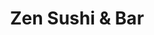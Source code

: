 ---
layout: place
title: Zen Sushi & Bar
permalink: /washington/bellingham/zen-sushi-bar.html
stateAbbr: WA
stateName: Washington
cityName: Bellingham
seo:
  type: restaurant
  links: null
place_id: ChIJd_iErH6khVQRK4kJzi6HJKk
photos:
  - name: >-
      places/ChIJd_iErH6khVQRK4kJzi6HJKk/photos/AeeoHcKmRqArX_dPqXysUGP7mC0pod-P6T1DJE0oZRWPZnZD37WKsljSfSf5o6itp5jY1Tdf-kRBKTBjmp78xpjMyF-YuC06W8i_QdfOrytc4tgKSYvLpBWe8ACTF0X6IoZG-hr5P5zMnYhqJprVH8TmY7N_4uONGVrBNhWyhQrd4cmdEldQyf--i0NxvyRJDm2Mp7qCXe1_nK74HPwYQlOTHUPZ7vs174cdCHGwzaQGSJh5oPKCh2ICLUcVrjIlV5oaJ4wx_gl8COyn1gJ8RuGNatHaarfY6dWhkWJgzZY59VtuZDy5oTubVucMrqWhkVfoM_hx6kcVhKJsD_2dcCq7D8I5BOE4UwC8QY_rCkuLG4CLHeTECcaasOLSu7rcGEGcUDRJyqX5KR3OuMQ4yUxeKQzzEjyVlQetiFkcEaU7soD10Xbp
    widthPx: 4032
    heightPx: 3024
    authorAttributions:
      - displayName: Becky Ellenberger
        uri: https://maps.google.com/maps/contrib/108080377071983872724
        photoUri: >-
          https://lh3.googleusercontent.com/a-/ALV-UjV7eGmVltojg9d3V23Y6WNDwhaWBjNmeBdvFCg_MNPkR1c0cvAVlw=s100-p-k-no-mo
    flagContentUri: >-
      https://www.google.com/local/imagery/report/?cb_client=maps_api_places.places_api&image_key=!1e10!2sCIHM0ogKEICAgIDJh-Tj7wE&hl=en-US
    googleMapsUri: >-
      https://www.google.com/maps/place//data=!3m4!1e2!3m2!1sCIHM0ogKEICAgIDJh-Tj7wE!2e10!4m2!3m1!1s0x5485a47eac84f877:0xa924872ece09892b
  - name: >-
      places/ChIJd_iErH6khVQRK4kJzi6HJKk/photos/AeeoHcJR_Ns7ek-0iz-UcrRpBbZu31V0jWQcpNnYpqjil4awsEFBSU7Dp10buGHV_jOA2aGTZ5mkqFRfnmmqXEAnx7e2MbTdzJl5bnpz8o_7rWUXEqOyH43OU2FtFFeGFFtfufyx1Giir4WPCrMaVNWMc-4NFr8ncn4naFVcF11_cYhfGGY_wfe4TSPkhgN05A7iekqREFlDEHN8-cAXSPZ-sd6tt41S7OpofMKVK5OiYvjam2dS-fc00e-RPgvUZnA76K-AZRLHSUlvdWamTZVh2m6l173GJfrK8MzHpBEj91wjBA17h3c1Pq8K24FvTlHPSkvE9MzeYwNwHWGI92JqXZHN0APz9OVN1B5t7FKELgJy1ahkHmeZb46ogff2c6PcnWOnT9MluimH0E-r_KB2dkFfcuqOillLb2TK5FItxihQCuY8
    widthPx: 2388
    heightPx: 2779
    authorAttributions:
      - displayName: Glenn Smith
        uri: https://maps.google.com/maps/contrib/108227810238575931508
        photoUri: >-
          https://lh3.googleusercontent.com/a-/ALV-UjXPGhl1cna6-uBrft2gy96tDxDQUr0PYxrsbeRNppQ0c5wS7fAl=s100-p-k-no-mo
    flagContentUri: >-
      https://www.google.com/local/imagery/report/?cb_client=maps_api_places.places_api&image_key=!1e10!2sCIHM0ogKEICAgID7td3y1QE&hl=en-US
    googleMapsUri: >-
      https://www.google.com/maps/place//data=!3m4!1e2!3m2!1sCIHM0ogKEICAgID7td3y1QE!2e10!4m2!3m1!1s0x5485a47eac84f877:0xa924872ece09892b
  - name: >-
      places/ChIJd_iErH6khVQRK4kJzi6HJKk/photos/AeeoHcLJzDAtyMJs2ybzwZ3Kmy4OX91imkb-QPaUAuX3IEGbBwFoIyWBnwJh1tEa5ngY2wHy-oSd5724yJDACkLpR8qvlgYpu-btSD8OnqnHCnstWuQTDEru66ZSkBUrLTnTa4efDFSRJEY-xuzQYQScAUjDZ49SQxbvjwmQCNkme7zINRnWgjHmCKJMZE03zy2Gn_FT9upqida5-lsBduRTvQcvETmroFvXBstbTE-he1Magbe0yDLsiDihKVaoIbrhibJ5sMPIXlxvk6aksZtUAxHYYogDnRGzuWME87NDoEyekT2cL9rpzSQtv80_sjvm_fNlurYy8_hnWRLmFnrQg61bRuSt7xQzZzI-nj46QB7Zj-8do6seASI2dxWn11FI752c364oR5a_zGYDxuCcNYmEk9tWfEy9mfFo_2PcDX7wmWRw
    widthPx: 3120
    heightPx: 4160
    authorAttributions:
      - displayName: Rebecca Ortega
        uri: https://maps.google.com/maps/contrib/100205278923107650777
        photoUri: >-
          https://lh3.googleusercontent.com/a-/ALV-UjUHtbmrpaFowbCscw_JdzV8a6SedK-uX0FK4afK0ArYmHFiyPQ=s100-p-k-no-mo
    flagContentUri: >-
      https://www.google.com/local/imagery/report/?cb_client=maps_api_places.places_api&image_key=!1e10!2sCIHM0ogKEICAgIDR8vn1xwE&hl=en-US
    googleMapsUri: >-
      https://www.google.com/maps/place//data=!3m4!1e2!3m2!1sCIHM0ogKEICAgIDR8vn1xwE!2e10!4m2!3m1!1s0x5485a47eac84f877:0xa924872ece09892b
  - name: >-
      places/ChIJd_iErH6khVQRK4kJzi6HJKk/photos/AeeoHcKqeNvvxsSOPTdCnXGQdKEHz8hs77fFjydX-4jVfV2ZqV1U9IPkU17DD8zwGFe0ngxVfAxAaKHtMpo_DMIyBTs4bpbqY3lTudl7r2qQ2w9pvExQ3gj6V4HMETi1P79VPUAfdGvW0ernsmqSRx1z6V0yk5RAtWFFxzXcWvwfX617QjdGx0tgy_qZgc_5yjQOX8Uk0c6VP8YaTugA_sUvca-_xypU-U9tchv_XQG8_Eq0gCmKYi4bgXTBLjHVrCBRAwAaRoVzJw27e_bEnmTe1014AgJt-O6af6uEFIdwsoOljQYrfvcuns_msoLls59yT43MRyDysHzxH_VQAQx040MgFS4M0MdVytO07s7xC2iV_WWABBcBOFTIYThIMyt2WqWPQKwoFCoZ9yAZoeMcq3k5WoRCXGgGUJMtb1cO6OE
    widthPx: 3264
    heightPx: 2448
    authorAttributions:
      - displayName: Rayzell Simpson
        uri: https://maps.google.com/maps/contrib/100034552928685623869
        photoUri: >-
          https://lh3.googleusercontent.com/a-/ALV-UjUYGtsFofXz1IvRJiIkjjZKYW_krKT9f6GfPb-7g7X2L0ilWvv0sg=s100-p-k-no-mo
    flagContentUri: >-
      https://www.google.com/local/imagery/report/?cb_client=maps_api_places.places_api&image_key=!1e10!2sCIHM0ogKEICAgIDCpt2yEQ&hl=en-US
    googleMapsUri: >-
      https://www.google.com/maps/place//data=!3m4!1e2!3m2!1sCIHM0ogKEICAgIDCpt2yEQ!2e10!4m2!3m1!1s0x5485a47eac84f877:0xa924872ece09892b
  - name: >-
      places/ChIJd_iErH6khVQRK4kJzi6HJKk/photos/AeeoHcIJtK__xj6pmu0d0rku68b6e99qSqzf2sjVu0jnDLOj8bxJM27MnJPu6S50NVp2nQuJOU9syOYgTZADhd1G8odbkEJiSm5fPL-FlNUF9kLKlfQJTwHeCzQSPK5DdcCg66How9rDRqm5PdSkFroBDbhjdkt-2oO3DrXF3wZSMqIPMG4_CsXwKcVSvUV30GjSbNzz5Ctbhrt2A4MRAne2CB3J9Lb-mHhJuxmI86ec69KWANBRjOF1KGHcZyEiVBu0_zVUTz-qPbMFsTco7dEc2huireJcauMWQU7DxktDWy7N3jxn1KdqF1Uu1WHuFLQ57aT_6xIVfRtqqp2o0_D3H_LqhRvx8XYeENCKljramTAvOV6Lk8uYEJF1WtgM-6JQIUW0nXVpHTGOWYGb-sPkS9aVFhbK0COvQeRMaM9wfohQz_y_
    widthPx: 4080
    heightPx: 3072
    authorAttributions:
      - displayName: Schin Haakenson
        uri: https://maps.google.com/maps/contrib/115818773381987885086
        photoUri: >-
          https://lh3.googleusercontent.com/a-/ALV-UjWqEs8LAnLdrvmKghBoOMPfJobMkHqtwVVmEyFE04plxpsk8yRu=s100-p-k-no-mo
    flagContentUri: >-
      https://www.google.com/local/imagery/report/?cb_client=maps_api_places.places_api&image_key=!1e10!2sCIHM0ogKEICAgICb1-fWgAE&hl=en-US
    googleMapsUri: >-
      https://www.google.com/maps/place//data=!3m4!1e2!3m2!1sCIHM0ogKEICAgICb1-fWgAE!2e10!4m2!3m1!1s0x5485a47eac84f877:0xa924872ece09892b
  - name: >-
      places/ChIJd_iErH6khVQRK4kJzi6HJKk/photos/AeeoHcI53PiJQJFRsmp_T8FO4hPlMYS1jTQKtjWsOe-f8ggWlmPYKul2SIBHuyx0PG6MEmBgJWiMxUvsDshd00El1fQtX33j6EMYfN16WKvWsE3fGwNISj4Z_uFA2L30osNoxQzcWr_nZ5kkJmEaR1I7liCJ-LAIGpd6b_IhjVmhcDVBr0eABkmuXmMw8ySpjOV31pkszDgK3-BAnlsFi4G-eKsrkvsxxOmMs9Iay0uHLm-Xs32DYCvt0F699p4FVVLpJFWVXY0VlPr8Cp1e4rXjk9wCdFt5DDuiBDn9iF-Tv7o_R2c6zKVSVOxSr5NwlGlWaRvWUwdjLVJkZ-qhl5qM8u2Lv1PqBGDNgv9AaAkSVTkAJk3TWaRys3u4gmHdcsaaYpxXzl_TQ73FkBnB5muFF1bSCoPK1E4rBGj5acDhBeBw0MQR
    widthPx: 3853
    heightPx: 2857
    authorAttributions:
      - displayName: Kent H
        uri: https://maps.google.com/maps/contrib/107362352909683315358
        photoUri: >-
          https://lh3.googleusercontent.com/a-/ALV-UjWpoC75PKhhib31MOStO1L0KrzRUZqnNRrU8Yj-US6CUhM3sHbb=s100-p-k-no-mo
    flagContentUri: >-
      https://www.google.com/local/imagery/report/?cb_client=maps_api_places.places_api&image_key=!1e10!2sCIHM0ogKEICAgICqnMSItQE&hl=en-US
    googleMapsUri: >-
      https://www.google.com/maps/place//data=!3m4!1e2!3m2!1sCIHM0ogKEICAgICqnMSItQE!2e10!4m2!3m1!1s0x5485a47eac84f877:0xa924872ece09892b
  - name: >-
      places/ChIJd_iErH6khVQRK4kJzi6HJKk/photos/AeeoHcIUHdy4jlqlB7r2Qay0IDACmt0Mj7c-ymzkdCJpffQE2hpU1boXpiOw2rY4Na6PHLLFs7ybqkOl86rqWtNT0tYHy507AiFy9ljAa2z3ZIctsIOiRDHKg-uQPtFA4fe6i5uQq_C05DFtawc_ndy0qNJ6HXc_UZdKTAgDR931iWF46zRx8v9UlbN3Riqr0Dy5wZnVw3BEleOxtNDswOsGCSdmin_q8ulakbHJO9Z-Hn5ygvLYZWKwnlvrug6jFQjxAUOMXjcAMi37AZSfDDFAbXuKhvtSWLrU0BbmP2fVFiGnRxsU1-O6IVV2yPgzJ6GQ7QCxrp7RXb3sT-x2p1ma86OIxHT5F4CCkiw5PlNTJN1pffevH00TpY-thKxhnLc5BpxOY66IcVVaK9H25YL1BlziCA5Ro_TiQIyyCThSQBrUhiJ7
    widthPx: 3024
    heightPx: 4032
    authorAttributions:
      - displayName: Crystal Witteveen
        uri: https://maps.google.com/maps/contrib/107244652400725296305
        photoUri: >-
          https://lh3.googleusercontent.com/a-/ALV-UjUGJI1n9K1r3WSOniDV-arcguJhYWE4cw7rWd_lIDYNQz2hzX8=s100-p-k-no-mo
    flagContentUri: >-
      https://www.google.com/local/imagery/report/?cb_client=maps_api_places.places_api&image_key=!1e10!2sCIHM0ogKEICAgIDptNP1mAE&hl=en-US
    googleMapsUri: >-
      https://www.google.com/maps/place//data=!3m4!1e2!3m2!1sCIHM0ogKEICAgIDptNP1mAE!2e10!4m2!3m1!1s0x5485a47eac84f877:0xa924872ece09892b
  - name: >-
      places/ChIJd_iErH6khVQRK4kJzi6HJKk/photos/AeeoHcJDFpy9hSfNE1i3Dnbf97i_SNfTTL-xN_WH00tAoWmmq5Zuw-OzsSZW-Oa6CdKpuiDBPAU6MYJHLyGJdtyDMSlRyCFSqIz6Te-kC1-1cWrg89HqikoU8mkaGBfOKM6OzL53c8BeXvJ508mVCXMzCYxMChUdUKJkhJjQWFtqdLO_2fCWgdgHuUW1Rw4GA9Po_GPFcpCWAHbjhzL7duYknBP7MUThwifx0QUeVswr77X5ws1WvipOXmrUlckyDOTrfJKUzJ_RJ67iq6vve0nZtQVUhopxoWqOrAdHjMikz99VYk_kwLQVl5pNNUUvxXyjjgrrMbzcV0bK9c-Fo2NNvp2RhCrh6LSNfaCzyJNYIeYRXwQF8UFpN3HSTRDyTcpXkfhDwkIaQ-4GcpYkwjpnpi1zLdWwkOhoOkUfhkgWp3Z5g-Mk
    widthPx: 4032
    heightPx: 3024
    authorAttributions:
      - displayName: Becky Ellenberger
        uri: https://maps.google.com/maps/contrib/108080377071983872724
        photoUri: >-
          https://lh3.googleusercontent.com/a-/ALV-UjV7eGmVltojg9d3V23Y6WNDwhaWBjNmeBdvFCg_MNPkR1c0cvAVlw=s100-p-k-no-mo
    flagContentUri: >-
      https://www.google.com/local/imagery/report/?cb_client=maps_api_places.places_api&image_key=!1e10!2sCIHM0ogKEICAgIDJh-TV6wE&hl=en-US
    googleMapsUri: >-
      https://www.google.com/maps/place//data=!3m4!1e2!3m2!1sCIHM0ogKEICAgIDJh-TV6wE!2e10!4m2!3m1!1s0x5485a47eac84f877:0xa924872ece09892b
  - name: >-
      places/ChIJd_iErH6khVQRK4kJzi6HJKk/photos/AeeoHcKOA-PbqyG9i-AnXSxR_AJOgkiw1y_xu6uFTp6yVq9PhH02kxeiN_PbR979d5WjW9CcDvm06OWMq845YSFc_wtYdwK_ckZjQhvkExTTTJEL4a7rY7zPeEePyGpTCKmcEs03e2X0fg5OKyZJXOfkG1NA2QeKqIx0HKLaYTzhw0RzRu0Y84V_9KtyQBom_oXa-iT4wc__EOQmVEMRYmZrFYJtT4gQF6bdSXUnGvkPw0iWm5L5F0O4zLqZT9u-AUAVmLRkb_f0KDEVo-EPzTYalJ3GewGEr9LVso-b4AFMPkIWD0XDYm8CPY23GnTIHIkVGkee0rfr3Y8GbnvtVOmYA_1MFdmSPYFNC_x8zyXYxUJSGcMXCtSmPKk08lXYNGE7T8wb3oyRkHGMF1Y6W_PzyQUwO_LPQloKTYWsuTc7ADhIXFbM
    widthPx: 1816
    heightPx: 4032
    authorAttributions:
      - displayName: Marco Mass
        uri: https://maps.google.com/maps/contrib/102621340024008449421
        photoUri: >-
          https://lh3.googleusercontent.com/a-/ALV-UjUsC6hXWqT7kuj86c7kOjNFTFRKmPbyTlV1qH2njN6JlVl-nZY=s100-p-k-no-mo
    flagContentUri: >-
      https://www.google.com/local/imagery/report/?cb_client=maps_api_places.places_api&image_key=!1e10!2sCIHM0ogKEICAgIDJ99n4gQE&hl=en-US
    googleMapsUri: >-
      https://www.google.com/maps/place//data=!3m4!1e2!3m2!1sCIHM0ogKEICAgIDJ99n4gQE!2e10!4m2!3m1!1s0x5485a47eac84f877:0xa924872ece09892b
  - name: >-
      places/ChIJd_iErH6khVQRK4kJzi6HJKk/photos/AeeoHcI5m8XJtUvpW5Pb-LTioWn2UWlIcmdE020TgSp7tWrnbczsvw37AtNSSP-HUnbTRrGqK2YQJ715q8-bjeqxh1Cc9tlNnasUpwOaJErPprkPwfUg32elzuVvZ0wXUKVSxyUiwor62j6CuYzhHadLXIKbJ9CNt-6uZES51VgC4Re8XqFBpP18Ij_6RfP0lhWFEkfJfBAt_oqo2QvLOEjhuLjv5h8xPDOS-VcMVn3nsjAMRduyE3ttQaa2-z4cGSUVWfCjyLA8uIGoS_-LE_k7jJIqfplgdz-tKTrx_aOfY7SmzDhI6DUFj0Bevl9nIEddLIoa3-dipeRmkhk_MhnpaZgfTyE9yfvX4JopyRdM3egArMkb5RKPFGAk99x2psa5OSDB9F8-1-WfsbjlbB6cC_8Mx1MlDvpUbJOksAi-_lzKZA
    widthPx: 2173
    heightPx: 2339
    authorAttributions:
      - displayName: Jana Zaki
        uri: https://maps.google.com/maps/contrib/101443299154218499549
        photoUri: >-
          https://lh3.googleusercontent.com/a/ACg8ocIbHYR_4e53hZokLAs5nDSnhY7qGviLBejjfvROrPXAmTCEpUar=s100-p-k-no-mo
    flagContentUri: >-
      https://www.google.com/local/imagery/report/?cb_client=maps_api_places.places_api&image_key=!1e10!2sCIHM0ogKEICAgIC1zsHtTQ&hl=en-US
    googleMapsUri: >-
      https://www.google.com/maps/place//data=!3m4!1e2!3m2!1sCIHM0ogKEICAgIC1zsHtTQ!2e10!4m2!3m1!1s0x5485a47eac84f877:0xa924872ece09892b
address: 3001 Cinema Pl, Bellingham, WA 98226, USA
street: 3001 Cinema Pl
city: Bellingham
state: WA
zip: '98226'
country: USA
neighborhood: Barkley
latitude: '48.770036'
longitude: '-122.449097'
accessibility_options:
  wheelchairAccessibleParking: true
  wheelchairAccessibleEntrance: true
  wheelchairAccessibleRestroom: true
  wheelchairAccessibleSeating: true
business_status: OPERATIONAL
name: Zen Sushi & Bar
google_maps_links:
  directionsUri: >-
    https://www.google.com/maps/dir//''/data=!4m7!4m6!1m1!4e2!1m2!1m1!1s0x5485a47eac84f877:0xa924872ece09892b!3e0
  placeUri: https://maps.google.com/?cid=12188015126666381611
  writeAReviewUri: >-
    https://www.google.com/maps/place//data=!4m3!3m2!1s0x5485a47eac84f877:0xa924872ece09892b!12e1
  reviewsUri: >-
    https://www.google.com/maps/place//data=!4m4!3m3!1s0x5485a47eac84f877:0xa924872ece09892b!9m1!1b1
  photosUri: >-
    https://www.google.com/maps/place//data=!4m3!3m2!1s0x5485a47eac84f877:0xa924872ece09892b!10e5
primary_type: Sushi Restaurant
opening_hours:
  regular: null
  current: null
secondary_opening_hours:
  regular:
    weekdayDescriptions: null
    type: null
  current:
    weekdayDescriptions: null
    type: null
phone: null
price_level: null
price_range: null
rating: null
rating_count: 0
website: null
description: >-
  Discover Zen Sushi & Bar in Bellingham, WA$$$Zen Sushi & Bar in Bellingham,
  WA, stands out as a vibrant spot for enjoying fresh sushi and creative
  Japanese-inspired dishes. This trendy restaurant features a unique conveyor
  belt system that delivers an array of flavorful rolls and small plates right
  to your table, making it a fun and efficient dining experience. With options
  like happy-hour specials, it caters to those seeking affordable yet
  high-quality meals in a lively atmosphere. The place emphasizes accessibility,
  ensuring a welcoming environment for all guests, which adds to its appeal as a
  go-to destination for sushi enthusiasts. Whether you're exploring local sushi
  options or looking for a casual night out, this spot combines modern flair
  with delicious flavors that keep diners coming back.
generative_summary: >-
  Discover Zen Sushi & Bar in Bellingham, WA$$$Zen Sushi & Bar in Bellingham,
  WA, stands out as a vibrant spot for enjoying fresh sushi and creative
  Japanese-inspired dishes. This trendy restaurant features a unique conveyor
  belt system that delivers an array of flavorful rolls and small plates right
  to your table, making it a fun and efficient dining experience. With options
  like happy-hour specials, it caters to those seeking affordable yet
  high-quality meals in a lively atmosphere. The place emphasizes accessibility,
  ensuring a welcoming environment for all guests, which adds to its appeal as a
  go-to destination for sushi enthusiasts. Whether you're exploring local sushi
  options or looking for a casual night out, this spot combines modern flair
  with delicious flavors that keep diners coming back.
generative_disclosure: Summarized by AI using the Grok-3-Mini model.
reviews: null
review_summary: >-
  Feedback on the Experience$$$Folks exploring sushi spots in Bellingham often
  highlight the excitement of the conveyor belt setup, making meals feel
  interactive and enjoyable. Many appreciate the variety of fresh rolls and
  small plates, noting they offer great value especially during happy-hour
  deals. Comments frequently mention the welcoming vibe and solid portion sizes,
  helping it stand out as a reliable choice for casual gatherings. While
  experiences can vary, the overall sentiment leans positive, with people
  enjoying the innovative approach to Japanese cuisine. If you're on the hunt
  for top-rated sushi nearby, this place seems to deliver a satisfying mix of
  fun and flavor that keeps the feedback upbeat.
review_disclosure: Summarized by AI using the Grok-3-Mini model.
parking_options: null
payment_options: null
allow_dogs: null
curbside_pickup: null
delivery: null
dine_in: null
good_for_children: null
good_for_groups: null
good_for_sports: null
live_music: null
menu_for_children: null
outdoor_seating: null
reservable: null
restroom: null
serves_beer: null
serves_breakfast: null
serves_brunch: null
serves_cocktails: null
serves_coffee: null
serves_dinner: null
serves_dessert: null
serves_lunch: null
serves_vegetarian_food: null
serves_wine: null
takeout: null
update_category: pro
places_description: null

---